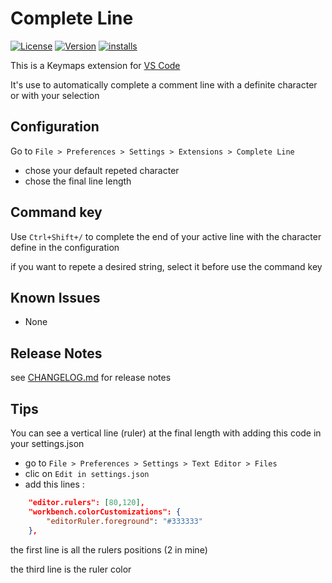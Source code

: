 # Complete Line

[![License](https://badgen.net/badge/license/MIT/blue)](https://opensource.org/licenses/mit-license.php)
[![Version](https://badgen.net/vs-marketplace/v/gdesnoues.complete-line)](https://marketplace.visualstudio.com/items?itemName=gdesnoues.complete-line)
[![installs](https://badgen.net/vs-marketplace/i/gdesnoues.complete-line)](https://marketplace.visualstudio.com/items?itemName=gdesnoues.complete-line)

This is a Keymaps extension for [VS Code](https://code.visualstudio.com/)

It's use to automatically complete a comment line with a definite character or with your selection

## Configuration

Go to `File > Preferences > Settings > Extensions > Complete Line`
- chose your default repeted character
- chose the final line length

## Command key

Use `Ctrl+Shift+/` to complete the end of your active line with the character define in the configuration

if you want to repete a desired string, select it before use the command key

## Known Issues

- None

## Release Notes

see [CHANGELOG.md](https://github.com/gdesnoues/complete-line/blob/master/CHANGELOG.md) for release notes

## Tips

You can see a vertical line (ruler) at the final length with adding this code in your settings.json
- go to `File > Preferences > Settings > Text Editor > Files`
- clic on `Edit in settings.json`
- add this lines :
```json
    "editor.rulers": [80,120],
    "workbench.colorCustomizations": {
        "editorRuler.foreground": "#333333"
    },
```
the first line is all the rulers positions (2 in mine)

the third line is the ruler color
